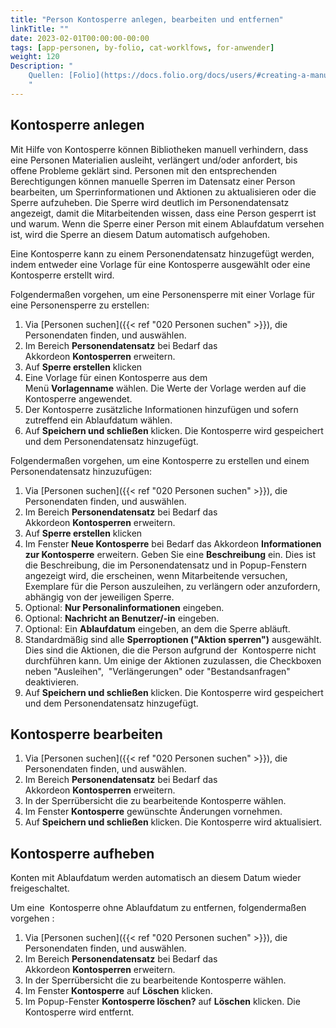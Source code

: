 ```yaml
---
title: "Person Kontosperre anlegen, bearbeiten und entfernen"
linkTitle: ""
date: 2023-02-01T00:00:00-00:00
tags: [app-personen, by-folio, cat-worklfows, for-anwender]
weight: 120
Description: "
    Quellen: [Folio](https://docs.folio.org/docs/users/#creating-a-manual-patron-block) & [GBV](https://info.gbv.de/display/FOLIOGBVEXTERN/Folio:+Person+Kontosperre+anlegen,+bearbeiten+und+entfernen)
    "
---
```


## Kontosperre anlegen

Mit Hilfe von Kontosperre können Bibliotheken manuell verhindern, dass eine Personen Materialien ausleiht, verlängert und/oder anfordert, bis offene Probleme geklärt sind. Personen mit den entsprechenden Berechtigungen können manuelle Sperren im Datensatz einer Person bearbeiten, um Sperrinformationen und Aktionen zu aktualisieren oder die Sperre aufzuheben. Die Sperre wird deutlich im Personendatensatz angezeigt, damit die Mitarbeitenden wissen, dass eine Person gesperrt ist und warum. Wenn die Sperre einer Person mit einem Ablaufdatum versehen ist, wird die Sperre an diesem Datum automatisch aufgehoben.

Eine Kontosperre kann zu einem Personendatensatz hinzugefügt werden, indem entweder eine Vorlage für eine Kontosperre ausgewählt oder eine Kontosperre erstellt wird.

Folgendermaßen vorgehen, um eine Personensperre mit einer Vorlage für eine Personensperre zu erstellen:

1.  Via [Personen suchen]({{< ref "020 Personen suchen" >}}), die Personendaten finden, und auswählen.
2.  Im Bereich **Personendatensatz** bei Bedarf das Akkordeon **Kontosperren** erweitern.
3.  Auf **Sperre erstellen** klicken
4.  Eine Vorlage für einen Kontosperre aus dem Menü **Vorlagenname** wählen. Die Werte der Vorlage werden auf die Kontosperre angewendet.
5.  Der Kontosperre zusätzliche Informationen hinzufügen und sofern zutreffend ein Ablaufdatum wählen.
6.  Auf **Speichern und schließen** klicken. Die Kontosperre wird gespeichert und dem Personendatensatz hinzugefügt.

Folgendermaßen vorgehen, um eine Kontosperre zu erstellen und einem Personendatensatz hinzuzufügen:

1.  Via [Personen suchen]({{< ref "020 Personen suchen" >}}), die Personendaten finden, und auswählen.
2.  Im Bereich **Personendatensatz** bei Bedarf das Akkordeon **Kontosperren** erweitern.
3.  Auf **Sperre erstellen** klicken
4.  Im Fenster **Neue Kontosperre** bei Bedarf das Akkordeon **Informationen zur Kontosperre** erweitern. Geben Sie eine **Beschreibung** ein. Dies ist die Beschreibung, die im Personendatensatz und in Popup-Fenstern angezeigt wird, die erscheinen, wenn Mitarbeitende versuchen, Exemplare für die Person auszuleihen, zu verlängern oder anzufordern, abhängig von der jeweiligen Sperre.
5.  Optional: **Nur Personalinformationen** eingeben.
6.  Optional: **Nachricht an Benutzer/-in** eingeben.
7.  Optional: Ein **Ablaufdatum** eingeben, an dem die Sperre abläuft.
8.  Standardmäßig sind alle **Sperroptionen ("Aktion sperren")** ausgewählt. Dies sind die Aktionen, die die Person aufgrund der  Kontosperre nicht durchführen kann. Um einige der Aktionen zuzulassen, die Checkboxen neben "Ausleihen",  "Verlängerungen" oder "Bestandsanfragen" deaktivieren.
9.  Auf **Speichern und schließen** klicken. Die Kontosperre wird gespeichert und dem Personendatensatz hinzugefügt.

## Kontosperre bearbeiten

1.  Via [Personen suchen]({{< ref "020 Personen suchen" >}}), die Personendaten finden, und auswählen.
2.  Im Bereich **Personendatensatz** bei Bedarf das Akkordeon **Kontosperren** erweitern.
3.  In der Sperrübersicht die zu bearbeitende Kontosperre wählen.
4.  Im Fenster **Kontosperre** gewünschte Änderungen vornehmen.
5.  Auf **Speichern und schließen** klicken. Die Kontosperre wird aktualisiert.

## Kontosperre aufheben

Konten mit Ablaufdatum werden automatisch an diesem Datum wieder freigeschaltet.

Um eine  Kontosperre ohne Ablaufdatum zu entfernen, folgendermaßen vorgehen :

1.  Via [Personen suchen]({{< ref "020 Personen suchen" >}}), die Personendaten finden, und auswählen.
2.  Im Bereich **Personendatensatz** bei Bedarf das Akkordeon **Kontosperren** erweitern.
3.  In der Sperrübersicht die zu bearbeitende Kontosperre wählen.
4.  Im Fenster **Kontosperre** auf **Löschen** klicken.
5.  Im Popup-Fenster **Kontosperre löschen?** auf **Löschen** klicken. Die Kontosperre wird entfernt.
